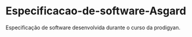 # Especificacao-de-software-Asgard
Especificação de software desenvolvida durante o curso da prodigyan. 
